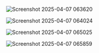 ![Screenshot 2025-04-07 063620](https://github.com/user-attachments/assets/55da3349-9132-44e6-9584-2443bbb7df17)

![Screenshot 2025-04-07 064024](https://github.com/user-attachments/assets/e77db64d-a983-4d18-b381-64ae5e737331)

![Screenshot 2025-04-07 065025](https://github.com/user-attachments/assets/5b20f7dc-f105-47b9-8ff3-e7923c1848b2)

![Screenshot 2025-04-07 065859](https://github.com/user-attachments/assets/9cdbef91-bc27-4e5b-ab39-72a2c0b95f55)
